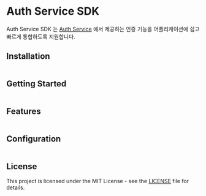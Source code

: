 # Auth Service SDK

Auth Service SDK 는 [Auth Service](https://github.com/jaehun-dev/auth-service-be) 에서 제공하는 인증 기능을 어플리케이션에 쉽고 빠르게 통합하도록 지원합니다.

## Installation

```

```

## Getting Started

```

```

## Features

```

```

## Configuration

```

```

## License

This project is licensed under the MIT License - see the [LICENSE](./LICENSE) file for details.
